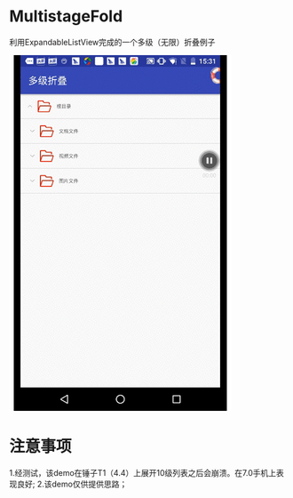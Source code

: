 # MultistageFold
利用ExpandableListView完成的一个多级（无限）折叠例子

![](https://github.com/yj970/MultistageFold/raw/master/app/src/main/res/mipmap-xxxhdpi/1.gif)  



# 注意事项
1.经测试，该demo在锤子T1（4.4）上展开10级列表之后会崩溃。在7.0手机上表现良好;
2.该demo仅供提供思路；
